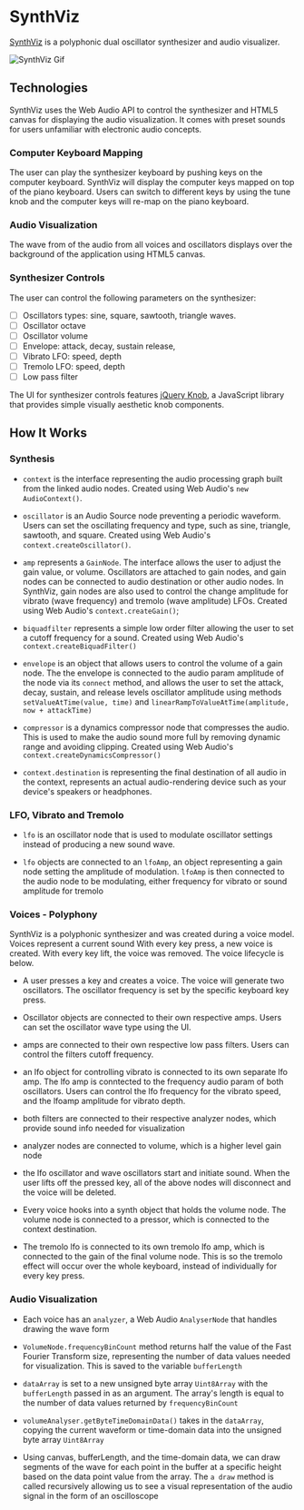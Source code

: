# SynthViz

[SynthViz](https://www.joetessy.life/synthviz "SynthViz") is a polyphonic dual oscillator synthesizer and audio visualizer.

![SynthViz Gif](./images/synthgif.gif)

## Technologies

SynthViz uses the Web Audio API to control the synthesizer and HTML5 canvas for displaying the audio visualization. It comes with preset sounds for users unfamiliar with electronic audio concepts.

### Computer Keyboard Mapping

The user can play the synthesizer keyboard by pushing keys on the computer keyboard. SynthViz will display the computer keys mapped on top of the piano keyboard. Users can switch to different keys by using the tune knob and the computer keys will re-map on the piano keyboard.

### Audio Visualization

The wave from of the audio from all voices and oscillators displays over the background of the application using HTML5 canvas.

### Synthesizer Controls

 The user can control the following parameters on the synthesizer:

- [ ] Oscillators types: sine, square, sawtooth, triangle waves.
- [ ] Oscillator octave
- [ ] Oscillator volume
- [ ] Envelope: attack, decay, sustain release,
- [ ] Vibrato LFO: speed, depth
- [ ] Tremolo LFO: speed, depth
- [ ] Low pass filter

The UI for synthesizer controls features [jQuery Knob](http://anthonyterrien.com/demo/knob/ "jQuery Knob"), a JavaScript library that provides simple visually aesthetic knob components.

## How It Works

### Synthesis

* ```context``` is the interface representing the audio processing graph built from the linked audio nodes. Created using Web Audio's ```new AudioContext()```.

* ```oscillator``` is an  Audio Source node preventing a periodic waveform. Users can set the oscillating frequency and type, such as sine, triangle, sawtooth, and square. Created using Web Audio's ```context.createOscillator()```.

* ``` amp ``` represents a ``GainNode``. The interface allows the user to adjust the gain value, or volume. Oscillators are attached to gain nodes, and gain nodes can be connected to audio destination or other audio nodes. In SynthViz, gain nodes are also used to control the change amplitude for vibrato (wave frequency) and tremolo (wave amplitude) LFOs. Created using Web Audio's ```context.createGain()```;

* ```biquadfilter``` represents a simple low order filter allowing the user to set a cutoff frequency for a sound. Created using Web Audio's ```context.createBiquadFilter()```

* ```envelope``` is an object that allows users to control the volume of a gain node. The the envelope is connected to the audio param amplitude of the node via its ```connect``` method, and allows the user to set the attack, decay, sustain, and release levels oscillator amplitude using methods ```setValueAtTime(value, time)``` and ```linearRampToValueAtTime(amplitude, now + attackTime)```

* ```compressor``` is a dynamics compressor node that compresses the audio. This is used to make the audio sound more full by removing dynamic range and avoiding clipping. Created using Web Audio's ```context.createDynamicsCompressor()```

* ```context.destination``` is representing the final destination of all audio in the context, represents an actual audio-rendering device such as your device's speakers or headphones.


### LFO, Vibrato and Tremolo

*  ```lfo``` is an oscillator node that is used to modulate oscillator settings instead of producing a new sound wave.

* ```lfo``` objects are connected to an ```lfoAmp```, an object representing a gain node setting the amplitude of modulation.  ```lfoAmp``` is then connected to the audio node to be modulating, either frequency for vibrato or sound amplitude for tremolo


### Voices - Polyphony

SynthViz is a polyphonic synthesizer and was created during a voice model. Voices represent a current sound With every key press, a new voice is created. With every key lift, the voice was removed. The voice lifecycle is below.

* A user presses a key and creates a voice. The voice will generate two oscillators. The oscillator frequency is set by the specific keyboard key press.

* Oscillator objects are connected to their own respective amps. Users can set the oscillator wave type using the UI.


* amps are connected to their own respective low pass filters. Users can control the filters cutoff frequency.

* an lfo object for controlling vibrato is connected to its own separate lfo amp. The lfo amp is conntected to the frequency audio param of both oscillators. Users can control the lfo frequency for the vibrato speed, and the lfoamp amplitude for vibrato depth.

* both filters are connected to their respective analyzer nodes, which provide sound info needed for visualization

* analyzer nodes are connected to volume, which is a higher level gain node

* the lfo oscillator and wave oscillators start and initiate sound. When the user lifts off the pressed key, all of the above nodes will disconnect and the voice will be deleted.

* Every voice hooks into a synth object that holds the volume node. The volume node is connected to a pressor, which is connected to the  context destination.

* The tremolo lfo is connected to its own tremolo lfo amp, which is connected to the gain of the final volume node. This is so the tremolo effect will occur over the whole keyboard, instead of individually for every key press.

### Audio Visualization

*  Each voice has an ```analyzer```, a Web Audio ```AnalyserNode``` that handles drawing the wave form

* ```VolumeNode.frequencyBinCount``` method returns half the value of the Fast Fourier Transform size, representing the number of data values needed for visualization. This is saved to the variable ```bufferLength```

* ```dataArray``` is set to a new unsigned byte array ```Uint8Array``` with the ```bufferLength``` passed in as an argument. The array's length is equal to the number of data values returned by ```frequencyBinCount```

* `volumeAnalyser.getByteTimeDomainData()` takes in the ```dataArray```, copying the current waveform or time-domain data into the unsigned byte array ```Uint8Array```

* Using canvas, bufferLength, and the time-domain data, we can draw segments of the wave for each point in the buffer at a specific height based on the data point value from the array. The ```a draw``` method is called recursively allowing us to see a visual representation of the audio signal in the form of an oscilloscope

